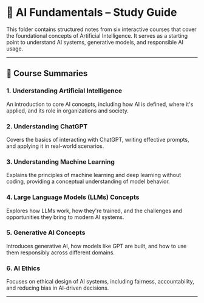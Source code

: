# 🧠 AI Fundamentals – Study Guide

This folder contains structured notes from six interactive courses that cover the foundational concepts of Artificial Intelligence. It serves as a starting point to understand AI systems, generative models, and responsible AI usage.

---

## 📘 Course Summaries

### 1. Understanding Artificial Intelligence  
An introduction to core AI concepts, including how AI is defined, where it's applied, and its role in organizations and society.

### 2. Understanding ChatGPT  
Covers the basics of interacting with ChatGPT, writing effective prompts, and applying it in real-world scenarios.

### 3. Understanding Machine Learning  
Explains the principles of machine learning and deep learning without coding, providing a conceptual understanding of model behavior.

### 4. Large Language Models (LLMs) Concepts  
Explores how LLMs work, how they're trained, and the challenges and opportunities they bring to modern AI systems.

### 5. Generative AI Concepts  
Introduces generative AI, how models like GPT are built, and how to use them responsibly across different domains.

### 6. AI Ethics  
Focuses on ethical design of AI systems, including fairness, accountability, and reducing bias in AI-driven decisions.

---
